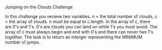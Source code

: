 Jumping on the Clouds Challenge 

In this challenge you recieve two variables. n = the total number of clouds, c = the array of clouds. 
n must be equal to c.length. 
In the array of c, there are 0's and 1's. 0's are clouds you can land on while 1's you must avoid. 
The array of c must always begin and end with 0's and there can never two 1's together. 
The task is to return an interger representing the MINIMUM number of jumps. 

